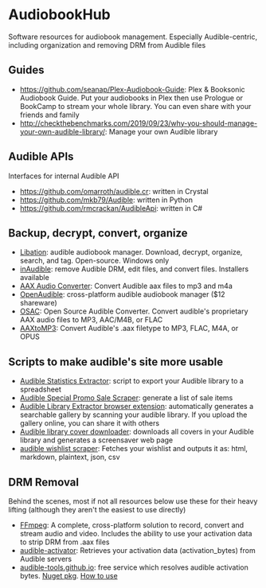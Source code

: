 # AudiobookHub
Software resources for audiobook management. Especially Audible-centric, including organization and removing DRM from Audible files

## Guides
* https://github.com/seanap/Plex-Audiobook-Guide: Plex & Booksonic Audiobook Guide. Put your audiobooks in Plex then use Prologue or BookCamp to stream your whole library. You can even share with your friends and family
* http://checkthebenchmarks.com/2019/09/23/why-you-should-manage-your-own-audible-library/: Manage your own Audible library

## Audible APIs

Interfaces for internal Audible API

* https://github.com/omarroth/audible.cr: written in Crystal
* https://github.com/mkb79/Audible: written in Python
* https://github.com/rmcrackan/AudibleApi: written in C#

## Backup, decrypt, convert, organize

* [Libation](https://github.com/rmcrackan/Libation): audible audiobook manager. Download, decrypt, organize, search, and tag. Open-source. Windows only
* [inAudible](https://github.com/rmcrackan/inAudible): remove Audible DRM, edit files, and convert files. Installers available
* [AAX Audio Converter](https://github.com/audiamus/AaxAudioConverter): Convert Audible aax files to mp3 and m4a
* [OpenAudible](https://openaudible.org/): cross-platform audible audiobook manager ($12 shareware)
* [OSAC](https://github.com/adrifcastr/OSAC): Open Source Audible Converter. Convert audible's proprietary AAX audio files to MP3, AAC/M4B, or FLAC
* [AAXtoMP3](https://github.com/KrumpetPirate/AAXtoMP3): Convert Audible's .aax filetype to MP3, FLAC, M4A, or OPUS

## Scripts to make audible's site more usable

* [Audible Statistics Extractor](https://www.themodernnomad.com/audible-statistics-extractor/): script to export your Audible library to a spreadsheet
* [Audible Special Promo Sale Scraper](https://github.com/joonaspaakko/audible-special-promo-sale-scraper): generate a list of sale items
* [Audible Library Extractor browser extension](https://github.com/joonaspaakko/audible-library-extractor/): automatically generates a searchable gallery by scanning your audible library. If you upload the gallery online, you can share it with others
* [Audible library cover downloader](https://github.com/joonaspaakko/audible-library-cover-downloader): downloads all covers in your Audible library and generates a screensaver web page
* [audible wishlist scraper](https://github.com/joonaspaakko/audible-wishlist-scraper): Fetches your wishlist and outputs it as: html, markdown, plaintext, json, csv

## DRM Removal

Behind the scenes, most if not all resources below use these for their heavy lifting (although they aren't the easiest to use directly)

* [FFmpeg](https://ffmpeg.org/ffmpeg-all.html#Audible-AAX): A complete, cross-platform solution to record, convert and stream audio and video. Includes the ability to use your activation data to strip DRM from .aax files
* [audible-activator](https://github.com/inAudible-NG/audible-activator): Retrieves your activation data (activation_bytes) from Audible servers
* [audible-tools.github.io](https://audible-tools.github.io): free service which resolves audible activation bytes. [Nuget pkg](https://www.nuget.org/packages/Aax.Activation.ApiClient/1.0.0). [How to use](https://github.com/JKamsker/OSAC/blob/master/OSAC/MainWindow.xaml.cs#L172)
